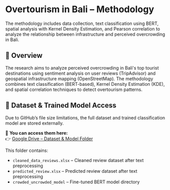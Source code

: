 # Overtourism in Bali – Methodology

The methodology includes data collection, text classification using BERT, spatial analysis with Kernel Density Estimation, and Pearson correlation to analyze the relationship between infrastructure and perceived overcrowding in Bali.

## 📘 Overview
The research aims to analyze perceived overcrowding in Bali's top tourist destinations using sentiment analysis on user reviews (TripAdvisor) and geospatial infrastructure mapping (OpenStreetMap). The methodology combines text classification (BERT-based), Kernel Density Estimation (KDE), and spatial correlation techniques to detect overtourism patterns.

## 📂 Dataset & Trained Model Access

Due to GitHub’s file size limitations, the full dataset and trained classification model are stored externally.

🔗 **You can access them here:**  
👉 [Google Drive – Dataset & Model Folder](https://drive.google.com/drive/folders/1bhQX5fU_uv9-aiV4aWFHXsxi7UY0DI9c?usp=sharing)

This folder contains:
- `cleaned_data_reviews.xlsx` – Cleaned review dataset after text preprocessing  
- `predicted_review.xlsx` –  Predicted review dataset after text preprocessing  
- `crowded_uncrowded_model` – Fine-tuned BERT model directory  

